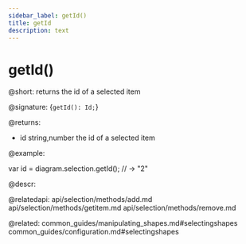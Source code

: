 ```yaml
---
sidebar_label: getId()
title: getId
description: text
---
```


# getId()

@short: returns the id of a selected item

@signature: {`getId(): Id;`}

@returns:

- id	string,number	the id of a selected item

@example:

var id = diagram.selection.getId(); // -> "2"


@descr:

@relatedapi:
	api/selection/methods/add.md
    api/selection/methods/getitem.md
	api/selection/methods/remove.md
    
@related:
	common_guides/manipulating_shapes.md#selectingshapes
	common_guides/configuration.md#selectingshapes